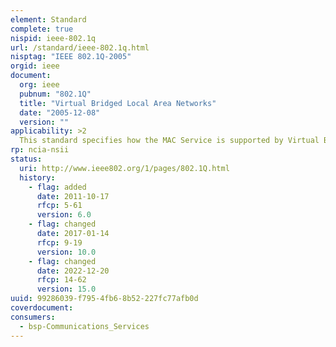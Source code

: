 ```yaml
---
element: Standard
complete: true
nispid: ieee-802.1q
url: /standard/ieee-802.1q.html
nisptag: "IEEE 802.1Q-2005"
orgid: ieee
document:
  org: ieee
  pubnum: "802.1Q"
  title: "Virtual Bridged Local Area Networks"
  date: "2005-12-08"
  version: ""
applicability: >2
  This standard specifies how the MAC Service is supported by Virtual Bridged Local Area Networks, the principles of operation of those networks, and the operation of VLAN-aware Bridges, including management, protocols, and algorithms.
rp: ncia-nsii
status:
  uri: http://www.ieee802.org/1/pages/802.1Q.html
  history: 
    - flag: added
      date: 2011-10-17
      rfcp: 5-61
      version: 6.0
    - flag: changed
      date: 2017-01-14
      rfcp: 9-19
      version: 10.0
    - flag: changed
      date: 2022-12-20
      rfcp: 14-62
      version: 15.0
uuid: 99286039-f795-4fb6-8b52-227fc77afb0d
coverdocument:
consumers:
  - bsp-Communications_Services
---
```

